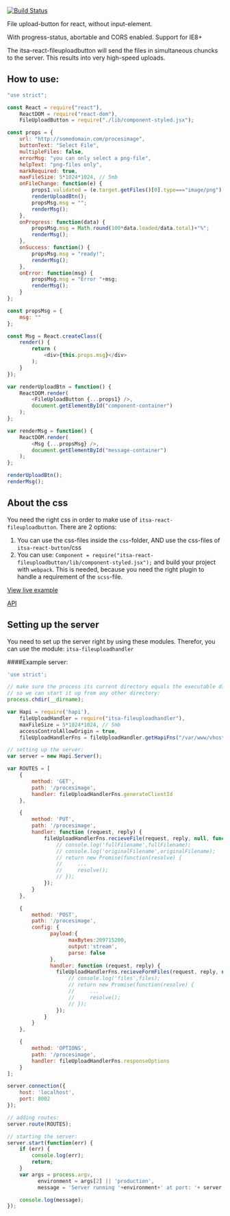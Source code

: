 [![Build Status](https://travis-ci.org/ItsAsbreuk/COMPONENT_NAME.svg?branch=master)](https://travis-ci.org/ItsAsbreuk/COMPONENT_NAME)

File upload-button for react, without input-element.

With progress-status, abortable and CORS enabled.
Support for IE8+

The itsa-react-fileuploadbutton will send the files in simultaneous chuncks to the server. This results into very high-speed uploads.

## How to use:

```js
"use strict";

const React = require("react"),
    ReactDOM = require("react-dom"),
    FileUploadButton = require("./lib/component-styled.jsx");

const props = {
    url: "http://somedomain.com/procesimage",
    buttonText: "Select File",
    multipleFiles: false,
    errorMsg: "you can only select a png-file",
    helpText: "png-files only",
    markRequired: true,
    maxFileSize: 5*1024*1024, // 5mb
    onFileChange: function(e) {
        props1.validated = (e.target.getFiles()[0].type==="image/png");
        renderUploadBtn();
        propsMsg.msg = "";
        renderMsg();
    },
    onProgress: function(data) {
        propsMsg.msg = Math.round(100*data.loaded/data.total)+"%";
        renderMsg();
    },
    onSuccess: function() {
        propsMsg.msg = "ready!";
        renderMsg();
    },
    onError: function(msg) {
        propsMsg.msg = "Error "+msg;
        renderMsg();
    }
};

const propsMsg = {
    msg: ""
};

const Msg = React.createClass({
    render() {
        return (
            <div>{this.props.msg}</div>
        );
    }
});

var renderUploadBtn = function() {
    ReactDOM.render(
        <FileUploadButton {...props1} />,
        document.getElementById("component-container")
    );
};

var renderMsg = function() {
    ReactDOM.render(
        <Msg {...propsMsg} />,
        document.getElementById("message-container")
    );
};

renderUploadBtn();
renderMsg();
```

## About the css

You need the right css in order to make use of `itsa-react-fileuploadbutton`. There are 2 options:

1. You can use the css-files inside the `css`-folder, AND use the css-files of `itsa-react-button`/css
2. You can use: `Component = require("itsa-react-fileuploadbutton/lib/component-styled.jsx");` and build your project with `webpack`. This is needed, because you need the right plugin to handle a requirement of the `scss`-file.


[View live example](http://projects.itsasbreuk.nl/react-components/itsa-fileuploadbutton/component.html)

[API](http://projects.itsasbreuk.nl/react-components/itsa-fileuploadbutton/api/)

## Setting up the server

You need to set up the server right by using these modules. Therefor, you can use the module: `itsa-fileuploadhandler`

####Example server:
```js
'use strict';

// make sure the process its current directory equals the executable directory
// so we can start it up from any other directory:
process.chdir(__dirname);

var Hapi = require('hapi'),
    fileUploadHandler = require("itsa-fileuploadhandler"),
    maxFileSize = 5*1024*1024, // 5mb
    accessControlAllowOrigin = true,
    fileUploadHandlerFns = fileUploadHandler.getHapiFns("/var/www/vhosts/server.itsa.io/server/imageuploader/uploadDir", maxFileSize, accessControlAllowOrigin);

// setting up the server:
var server = new Hapi.Server();

var ROUTES = [
    {
        method: 'GET',
        path: '/procesimage',
        handler: fileUploadHandlerFns.generateClientId
    },

    {
        method: 'PUT',
        path: '/procesimage',
        handler: function (request, reply) {
            fileUploadHandlerFns.recieveFile(request, reply, null, function(fullFilename, originalFilename) {
                // console.log('fullFilename',fullFilename);
                // console.log('originalFilename',originalFilename);
                // return new Promise(function(resolve) {
                //     ...
                //     resolve();
                // });
            });
        }
    },

    {
        method: 'POST',
        path: '/procesimage',
        config: {
              payload:{
                    maxBytes:209715200,
                    output:'stream',
                    parse: false
              },
              handler: function (request, reply) {
                fileUploadHandlerFns.recieveFormFiles(request, reply, null, function(files) {
                    // console.log('files',files);
                    // return new Promise(function(resolve) {
                    //     ...
                    //     resolve();
                    // });
                });
            }
        }
    },

    {
        method: 'OPTIONS',
        path: '/procesimage',
        handler: fileUploadHandlerFns.responseOptions
    }
];

server.connection({
    host: 'localhost',
    port: 8002
});

// adding routes:
server.route(ROUTES);

// starting the server:
server.start(function(err) {
    if (err) {
        console.log(err);
        return;
    }
    var args = process.argv,
          environment = args[2] || 'production',
          message = 'Server running '+environment+' at port: '+ server.info.port;

    console.log(message);
});
```